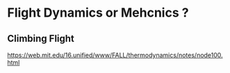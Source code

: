 # Flight Dynamics or Mehcnics ?


## Climbing Flight
https://web.mit.edu/16.unified/www/FALL/thermodynamics/notes/node100.html
